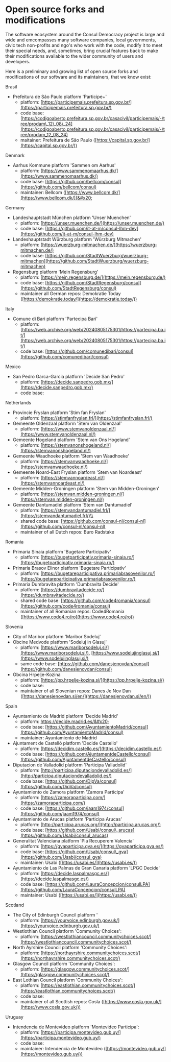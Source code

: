 # Open source forks and modifications

The software ecosystem around the Consul Democracy project is large and wide and emcompasses many software companies, local governments, civic tech non-profits and ngo's who work with the code, modify it to meet their special needs, and, sometimes, bring crucial features back to make their modifications available to the wider community of users and developers.

Here is a preliminary and growing list of open source forks and modifications of our software and its maintainers, that we know exist:

Brasil

* Prefeitura de São Paulo platform 'Participe+'
  * platform: [https://participemais.prefeitura.sp.gov.br/](https://participemais.prefeitura.sp.gov.br/)
  * code base: [https://codigoaberto.prefeitura.sp.gov.br/casacivil/participemais/-/tree/prodam\_12\_08\_24](https://codigoaberto.prefeitura.sp.gov.br/casacivil/participemais/-/tree/prodam_12_08_24)
  * maitainer: Prefeitura de São Paulo ([https://capital.sp.gov.br/](https://capital.sp.gov.br/))

Denmark

* Aarhus Kommune platform 'Sammen om Aarhus'
  * platform: [https://www.sammenomaarhus.dk/](https://www.sammenomaarhus.dk/)
  * code base: [https://github.com/bellcom/consul](https://github.com/bellcom/consul)
  * maintainer: Bellcom ([https://www.bellcom.dk/](https://www.bellcom.dk/))&#x20;

Germany

* Landeshauptstadt München platform 'Unser Muenchen'
  * platform: [https://unser.muenchen.de/](https://unser.muenchen.de/)
  * code base: [https://github.com/it-at-m/consul-lhm-dev](https://github.com/it-at-m/consul-lhm-dev)
* Landeshauptstadt Würzburg platform 'Würzburg Mitmachen'
  * platform: [https://wuerzburg-mitmachen.de/](https://wuerzburg-mitmachen.de/)
  * code base: [https://github.com/StadtWuerzburg/wuerzburg-mitmachen](https://github.com/StadtWuerzburg/wuerzburg-mitmachen)
* Regensburg platform 'Mein Regensburg'
  * platform: [https://mein.regensburg.de/](https://mein.regensburg.de/)
  * code base: [https://github.com/StadtRegensburg/consul](https://github.com/StadtRegensburg/consul)
  * maintainer all German repos: Demokratie Today ([https://demokratie.today/](https://demokratie.today/))

Italy

* Comune di Bari platform 'Partecipa Bari'
  * platform: [https://web.archive.org/web/20240805175301/https://partecipa.ba.it/](https://web.archive.org/web/20240805175301/https://partecipa.ba.it/)
  * code base: [https://github.com/comunedibari/consul](https://github.com/comunedibari/consul)

Mexico

* San Pedro Garca-Garcia platform 'Decide San Pedro'
  * platform: [https://decide.sanpedro.gob.mx/](https://decide.sanpedro.gob.mx/)
  * code base:

Netherlands

* Provincie Fryslan platform 'Stim fan Fryslan'
  * platform: [https://stimfanfryslan.frl/](https://stimfanfryslan.frl/)
* Gemeente Oldenzaal platform 'Stem van Oldenzaal'
  * platform: [https://www.stemvanoldenzaal.nl/](https://www.stemvanoldenzaal.nl/)
* Gemeente Hogeland platform 'Stem van Ons Hogeland'
  * platform: [https://stemvanonshogeland.nl/](https://stemvanonshogeland.nl/)
* Gemeente Waadhoeke platform 'Stem van Waadhoeke'
  * platform: [https://stemvanwaadhoeke.nl/](https://stemvanwaadhoeke.nl/)
* Gemeente Noard-East Fryslan platform 'Stem van Noardeast'
  * platform: [https://stemvannoardeast.nl/](https://stemvannoardeast.nl/)
* Gemeente Midden-Groningen platform 'Stem van Midden-Groningen'
  * platform: [https://stemvan.midden-groningen.nl/](https://stemvan.midden-groningen.nl/)
* Gemeente Dantumadiel platform 'Stem van Dantumadiel'
  * platform: [https://stemvandantumadiel.frl/](https://stemvandantumadiel.frl/)\\
  * shared code base: [https://github.com/consul-nl/consul-nl](https://github.com/consul-nl/consul-nl)
  * maintainer of all Dutch repos: Buro Radstake

Romania

* Primaria Sinaia platform 'Bugetare Participativ'
  * platform: [https://bugetparticipativ.primaria-sinaia.ro/](https://bugetparticipativ.primaria-sinaia.ro/)
* Primaria Brasov Elinor platform 'Bugetare Participativ'
  * platform: [https://bugetareparticipativa.primariabrasovenilor.ro/](https://bugetareparticipativa.primariabrasovenilor.ro/)
* Primaria Dumbravita platform 'Dumbravita Decide'
  * platform: [https://dumbravitadecide.ro/](https://dumbravitadecide.ro/)
  * shared code base: [https://github.com/code4romania/consul](https://github.com/code4romania/consul)
  * maintainer of all Romanian repos: Code4Romania ([https://www.code4.ro/ro](https://www.code4.ro/ro))

Slovenia

* City of Maribor platform 'Maribor Sodeluj'
* Obcine Medvode platform 'Sodeluj in Glasuj'
  * platform: [https://www.mariborsodeluj.si/](https://www.mariborsodeluj.si/), [https://www.sodelujinglasuj.si/](https://www.sodelujinglasuj.si/)
  * same code base: [https://github.com/danesjenovdan/consul](https://github.com/danesjenovdan/consul)
* Obcina Hrpelje-Kozina
  * platform: [https://pp.hrpelje-kozina.si/](https://pp.hrpelje-kozina.si/)
  * code base:
  * maintainer of all Slovenian repos: Danes Je Nov Dan ([https://danesjenovdan.si/en/](https://danesjenovdan.si/en/))

Spain

* Ayuntamiento de Madrid platform 'Decide Madrid'
  * platform: https://decide.madrid.es/&#x20;
  * code base: [https://github.com/AyuntamientoMadrid/consul](https://github.com/AyuntamientoMadrid/consul)
  * maintainer: Ayuntamiento de Madrid
* Ajuntament de Castelló platform 'Decide Castello'
  * platform: [https://decidim.castello.es/](https://decidim.castello.es/)
  * code base: [https://github.com/AjuntamentdeCastello/consul](https://github.com/AjuntamentdeCastello/consul)
* Diputacion de Valladolid platform 'Participa Valladolid'
  * platform: [http://participa.diputaciondevalladolid.es/](http://participa.diputaciondevalladolid.es/)
  * code base: [https://github.com/DipVa/consul](https://github.com/DipVa/consul)
* Ayuntamiento de Zamora platform 'Zamora Participa'
  * platform: [https://zamoraparticipa.com/](https://zamoraparticipa.com/)
  * code base: [https://github.com/jaam1974/consul](https://github.com/jaam1974/consul)
* Ayuntamiento de Arucas platform 'Participa Arucas'
  * platform: [http://participa.arucas.org/](http://participa.arucas.org/)
  * code base: [https://github.com/Usabi/consul\_arucas](https://github.com/Usabi/consul_arucas)
* Generalitat Valenciana platform 'Pla Recuperem Valencia'
  * platform: [https://gvaparticipa.gva.es/](https://gvaparticipa.gva.es/)
  * code base: [https://github.com/Usabi/consul\_gva](https://github.com/Usabi/consul_gva)
  * maintainer: Usabi ([https://usabi.es/](https://usabi.es/))
* Ayuntamiento de Las Palmas de Gran Canaria platform 'LPGC Decide'
  * platform: [https://decide.laspalmasgc.es/](https://decide.laspalmasgc.es/)
  * code base: [https://github.com/LauraConcepcion/consulLPA](https://github.com/LauraConcepcion/consulLPA)
  * maintainer: Usabi ([https://usabi.es/](https://usabi.es/))

Scotland

* The City of Edinburgh Council platform '
  * platform: [https://yourvoice.edinburgh.gov.uk/](https://yourvoice.edinburgh.gov.uk/)
* Westlothian Council platform 'Community Choices':
  * platform: [https://westlothiancouncil.communitychoices.scot/](https://westlothiancouncil.communitychoices.scot/)
* North Ayrshire Council platform 'Community Choices':
  * platform: [https://northayrshire.communitychoices.scot/](https://northayrshire.communitychoices.scot/)
* Glasgow Council platform 'Community Choices':
  * platform: [https://glasgow.communitychoices.scot/](https://glasgow.communitychoices.scot/)
* East Lothian Council platform 'Community Choices':
  * platform: [https://eastlothian.communitychoices.scot/](https://eastlothian.communitychoices.scot/)
  * code base:
  * maintainer of all Scottish repos: Cosla ([https://www.cosla.gov.uk/](https://www.cosla.gov.uk/))



Uruguay

* Intendencia de Montevideo platform 'Montevideo Participa':
  * platform: [https://participa.montevideo.gub.uy/](https://participa.montevideo.gub.uy/)
  * code base:&#x20;
  * maintainer: Intendencia de Montevideo ([https://montevideo.gub.uy/](https://montevideo.gub.uy/))
